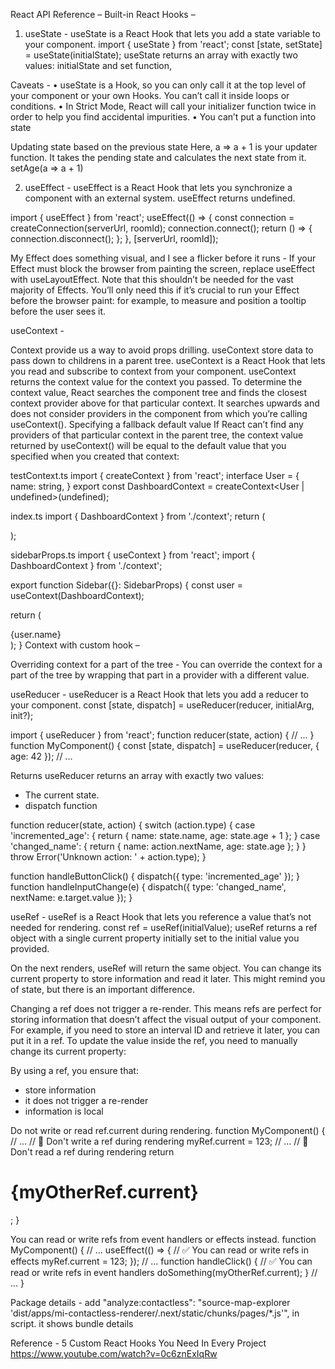 React API Reference –
Built-in React Hooks –
1.	useState - 
useState is a React Hook that lets you add a state variable to your component.
import { useState } from 'react';
const [state, setState] = useState(initialState);
useState returns an array with exactly two values: initialState and set function,

Caveats -
•	useState is a Hook, so you can only call it at the top level of your component or your own Hooks. You can’t call it inside loops or conditions.
•	In Strict Mode, React will call your initializer function twice in order to help you find accidental impurities.
•	You can’t put a function into state

Updating state based on the previous state
Here, a => a + 1 is your updater function. It takes the pending state and calculates the next state from it.
setAge(a => a + 1)

2.	useEffect -
useEffect is a React Hook that lets you synchronize a component with an external system. useEffect returns undefined.

import { useEffect } from 'react';
useEffect(() => {
    const connection = createConnection(serverUrl, roomId);
    connection.connect();
    return () => {
      connection.disconnect();
    };
  }, [serverUrl, roomId]);

My Effect does something visual, and I see a flicker before it runs - 
If your Effect must block the browser from painting the screen, replace useEffect with useLayoutEffect. Note that this shouldn’t be needed for the vast majority of Effects. You’ll only need this if it’s crucial to run your Effect before the browser paint: for example, to measure and position a tooltip before the user sees it.

useContext - 

Context provide us a way to avoid props drilling. useContext store data to pass down to childrens in a parent tree.
useContext is a React Hook that lets you read and subscribe to context from your component. useContext returns the context value for the context you passed.
To determine the context value, React searches the component tree and finds the closest context provider above for that particular context. It searches upwards and does not consider providers in the component from which you’re calling useContext().
Specifying a fallback default value 
If React can’t find any providers of that particular context in the parent tree, the context value returned by useContext() will be equal to the default value that you specified when you created that context:

testContext.ts
import { createContext } from 'react';
interface User = {
name: string,
}
export const DashboardContext = createContext<User | undefined>(undefined);

index.ts
import { DashboardContext } from './context';
return (
<div>
<DashboardContext.Provider value={ name: 'John' }>
<Dashboard />
</DashboardContext.Provider>
</div>
);

sidebarProps.ts 
import { useContext } from 'react';
import { DashboardContext } from './context';

export function Sidebar({}: SidebarProps) {
const user = useContext(DashboardContext);

return (
<div>{user.name}</div>
);
}
Context with custom hook –
 

Overriding context for a part of the tree -
You can override the context for a part of the tree by wrapping that part in a provider with a different value.

useReducer -
useReducer is a React Hook that lets you add a reducer to your component.
const [state, dispatch] = useReducer(reducer, initialArg, init?);



import { useReducer } from 'react';
function reducer(state, action) {
  // ...
}
function MyComponent() {
  const [state, dispatch] = useReducer(reducer, { age: 42 });
  // ...

Returns 
useReducer returns an array with exactly two values:
- The current state.
- dispatch function

function reducer(state, action) {
  switch (action.type) {
    case 'incremented_age': {
      return {
        name: state.name,
        age: state.age + 1
      };
    }
    case 'changed_name': {
      return {
        name: action.nextName,
        age: state.age
      };
    }
  }
  throw Error('Unknown action: ' + action.type);
}

function handleButtonClick() {
    dispatch({ type: 'incremented_age' });
  }
 function handleInputChange(e) {
    dispatch({
      type: 'changed_name',
      nextName: e.target.value
    });
  }

useRef -
useRef is a React Hook that lets you reference a value that’s not needed for rendering.
const ref = useRef(initialValue);
useRef returns a ref object with a single current property initially set to the initial value you provided.

On the next renders, useRef will return the same object. You can change its current property to store information and read it later. This might remind you of state, but there is an important difference.

Changing a ref does not trigger a re-render. This means refs are perfect for storing information that doesn’t affect the visual output of your component. For example, if you need to store an interval ID and retrieve it later, you can put it in a ref. To update the value inside the ref, you need to manually change its current property:

By using a ref, you ensure that:
- store information
- it does not trigger a re-render
-  information is local

Do not write or read ref.current during rendering.
function MyComponent() {
  // ...
  // 🚩 Don't write a ref during rendering
  myRef.current = 123;
  // ...
  // 🚩 Don't read a ref during rendering
  return <h1>{myOtherRef.current}</h1>;
}

You can read or write refs from event handlers or effects instead.
function MyComponent() {
  // ...
  useEffect(() => {
    // ✅ You can read or write refs in effects
    myRef.current = 123;
  });
  // ...
  function handleClick() {
    // ✅ You can read or write refs in event handlers
    doSomething(myOtherRef.current);
  }
  // ...
}

Package details - 
add "analyze:contactless": "source-map-explorer 'dist/apps/mi-contactless-renderer/.next/static/chunks/pages/*.js'", in script. it shows bundle details 


Reference - 
5 Custom React Hooks You Need In Every Project
https://www.youtube.com/watch?v=0c6znExIqRw
